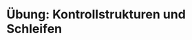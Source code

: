 # Übung: Kontrollstrukturen und Schleifen
#### 
<!--stackedit_data:
eyJoaXN0b3J5IjpbLTY5NzUzNDkwMSwyNzQ2MjUzNzFdfQ==
-->
